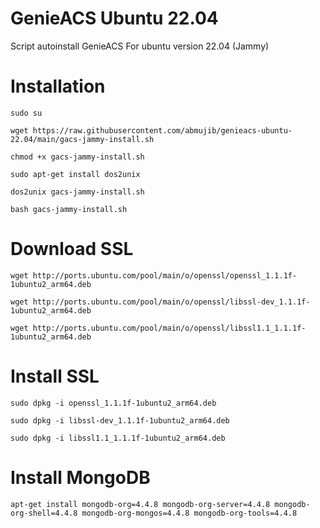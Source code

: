 # GenieACS Ubuntu 22.04
Script autoinstall GenieACS For ubuntu version 22.04 (Jammy)

# Installation
```
sudo su
```
```
wget https://raw.githubusercontent.com/abmujib/genieacs-ubuntu-22.04/main/gacs-jammy-install.sh
```
```
chmod +x gacs-jammy-install.sh
```
```
sudo apt-get install dos2unix
```
```
dos2unix gacs-jammy-install.sh
```
```
bash gacs-jammy-install.sh
```


# Download SSL
```
wget http://ports.ubuntu.com/pool/main/o/openssl/openssl_1.1.1f-1ubuntu2_arm64.deb
```
```
wget http://ports.ubuntu.com/pool/main/o/openssl/libssl-dev_1.1.1f-1ubuntu2_arm64.deb
```
```
wget http://ports.ubuntu.com/pool/main/o/openssl/libssl1.1_1.1.1f-1ubuntu2_arm64.deb
```

# Install SSL
```
sudo dpkg -i openssl_1.1.1f-1ubuntu2_arm64.deb
```
```
sudo dpkg -i libssl-dev_1.1.1f-1ubuntu2_arm64.deb
```
```
sudo dpkg -i libssl1.1_1.1.1f-1ubuntu2_arm64.deb
```

# Install MongoDB
```
apt-get install mongodb-org=4.4.8 mongodb-org-server=4.4.8 mongodb-org-shell=4.4.8 mongodb-org-mongos=4.4.8 mongodb-org-tools=4.4.8
```
